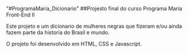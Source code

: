 "#ProgramaMaria_Dicionario" 
##Projesto final do curso Programa Maria Front-End II

Este projeto e um dicionario de mulheres negras que fizeram e/ou ainda fazem parte da historia do Brasil e mundo.

O projeto foi desenvolvido em HTML, CSS e Javascript.
